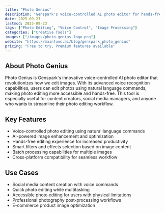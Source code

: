 ```yaml
---
title: "Photo Genius"
description: "Genspark's voice-controlled AI photo editor for hands-free image editing."
date: 2025-09-23
lastmod: 2025-09-23
tags: ["Photo Editing", "Voice Control", "Image Processing"]
categories: ["Creative Tools"]
images: ["/images/photo-genius-logo.png"]
website: "https://mainfunc.ai/blog/genspark_photo_genius"
pricing: "Free to try, Premium features available"
---
```


## About Photo Genius

Photo Genius is Genspark's innovative voice-controlled AI photo editor that revolutionizes how we edit images. With its advanced voice recognition capabilities, users can edit photos using natural language commands, making photo editing more accessible and hands-free. This tool is especially useful for content creators, social media managers, and anyone who wants to streamline their photo editing workflow.

## Key Features

- Voice-controlled photo editing using natural language commands
- AI-powered image enhancement and optimization
- Hands-free editing experience for increased productivity
- Smart filters and effects selection based on image content
- Batch processing capabilities for multiple images
- Cross-platform compatibility for seamless workflow

## Use Cases

- Social media content creation with voice commands
- Quick photo editing while multitasking
- Accessible photo editing for users with physical limitations
- Professional photography post-processing workflows
- E-commerce product image optimization